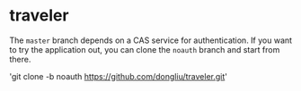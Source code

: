 traveler
========
The `master` branch depends on a CAS service for authentication. If you want to try the application out, you can clone the `noauth` branch and start from there.

'git clone -b noauth https://github.com/dongliu/traveler.git'

